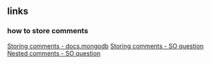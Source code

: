## links

### how to store comments
[Storing comments - docs.mongodb](http://docs.mongodb.org/ecosystem/use-cases/storing-comments/)
[Storing comments - SO question](http://stackoverflow.com/questions/11304739/how-to-store-threaded-comments-using-mongodb-and-mongoose-for-node-js)
[Nested comments - SO question](http://stackoverflow.com/questions/5262669/nested-comments-in-mongodb)

